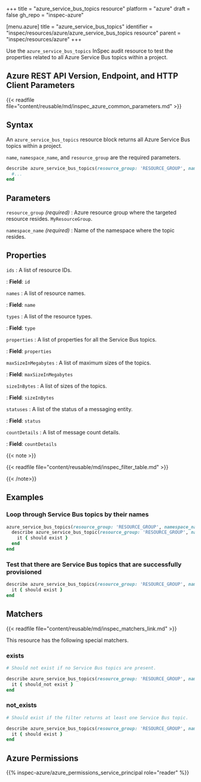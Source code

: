 +++
title = "azure_service_bus_topics resource"
platform = "azure"
draft = false
gh_repo = "inspec-azure"

[menu.azure]
title = "azure_service_bus_topics"
identifier = "inspec/resources/azure/azure_service_bus_topics resource"
parent = "inspec/resources/azure"
+++

Use the `azure_service_bus_topics` InSpec audit resource to test the properties related to all Azure Service Bus topics within a project.

## Azure REST API Version, Endpoint, and HTTP Client Parameters

{{< readfile file="content/reusable/md/inspec_azure_common_parameters.md" >}}

## Syntax

An `azure_service_bus_topics` resource block returns all Azure Service Bus topics within a project.

`name`, `namespace_name`, and `resource_group` are the required parameters.

```ruby
describe azure_service_bus_topics(resource_group: 'RESOURCE_GROUP', namespace_name: 'SERVICE_BUS_NAMESPACE_NAME') do
  #...
end
```

## Parameters

`resource_group` _(required)_
: Azure resource group where the targeted resource resides. `MyResourceGroup`.

`namespace_name` _(required)_
: Name of the namespace where the topic resides.

## Properties

`ids`
: A list of resource IDs.

: **Field**: `id`

`names`
: A list of resource names.

: **Field**: `name`

`types`
: A list of the resource types.

: **Field**: `type`

`properties`
: A list of properties for all the Service Bus topics.

: **Field**: `properties`

`maxSizeInMegabytes`
: A list of maximum sizes of the topics.

: **Field**: `maxSizeInMegabytes`

`sizeInBytes`
: A list of sizes of the topics.

: **Field**: `sizeInBytes`

`statuses`
: A list of the status of a messaging entity.

: **Field**: `status`

`countDetails`
: A list of message count details.

: **Field**: `countDetails`

{{< note >}}

{{< readfile file="content/reusable/md/inspec_filter_table.md" >}}

{{< /note>}}

## Examples

### Loop through Service Bus topics by their names

```ruby
azure_service_bus_topics(resource_group: 'RESOURCE_GROUP', namespace_name: 'SERVICE_BUS_NAMESPACE_NAME').names.each do |name|
  describe azure_service_bus_topic(resource_group: 'RESOURCE_GROUP', namespace_name: 'SERVICE_BUS_NAMESPACE_NAME', name: name) do
    it { should exist }
  end
end
```

### Test that there are Service Bus topics that are successfully provisioned

```ruby
describe azure_service_bus_topics(resource_group: 'RESOURCE_GROUP', namespace_name: 'SERVICE_BUS_NAMESPACE_NAME').where(status: 'Active') do
  it { should exist }
end
```

## Matchers

{{< readfile file="content/reusable/md/inspec_matchers_link.md" >}}

This resource has the following special matchers.

### exists

```ruby
# Should not exist if no Service Bus topics are present.

describe azure_service_bus_topics(resource_group: 'RESOURCE_GROUP', namespace_name: 'SERVICE_BUS_NAMESPACE_NAME') do
  it { should_not exist }
end
```

### not_exists

```ruby
# Should exist if the filter returns at least one Service Bus topic.

describe azure_service_bus_topics(resource_group: 'RESOURCE_GROUP', namespace_name: 'SERVICE_BUS_NAMESPACE_NAME') do
  it { should exist }
end
```

## Azure Permissions

{{% inspec-azure/azure_permissions_service_principal role="reader" %}}
